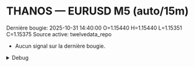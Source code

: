 # THANOS — EURUSD M5 (auto/15m)
Dernière bougie: 2025-10-31 14:40:00  O=1.15440  H=1.15440  L=1.15351  C=1.15375
Source active: twelvedata_repo

- Aucun signal sur la dernière bougie.

<details><summary>Debug</summary>

- TD_API_KEY manquant.

</details>